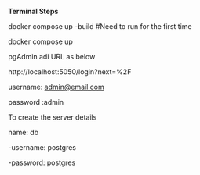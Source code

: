 **Terminal Steps**

docker compose up -build 
#Need to run for the first time

docker compose up


pgAdmin adi URL as below

http://localhost:5050/login?next=%2F

username: admin@email.com

password :admin


To create the server details 

name: db

-username: postgres

-password: postgres
